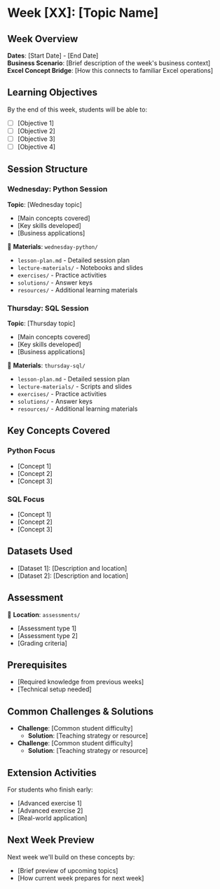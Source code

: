 # Week [XX]: [Topic Name]

## Week Overview
**Dates**: [Start Date] - [End Date]  
**Business Scenario**: [Brief description of the week's business context]  
**Excel Concept Bridge**: [How this connects to familiar Excel operations]

## Learning Objectives
By the end of this week, students will be able to:
- [ ] [Objective 1]
- [ ] [Objective 2]
- [ ] [Objective 3]
- [ ] [Objective 4]

## Session Structure

### Wednesday: Python Session
**Topic**: [Wednesday topic]
- [Main concepts covered]
- [Key skills developed]
- [Business applications]

📁 **Materials**: `wednesday-python/`
- `lesson-plan.md` - Detailed session plan
- `lecture-materials/` - Notebooks and slides
- `exercises/` - Practice activities
- `solutions/` - Answer keys
- `resources/` - Additional learning materials

### Thursday: SQL Session  
**Topic**: [Thursday topic]
- [Main concepts covered]
- [Key skills developed]
- [Business applications]

📁 **Materials**: `thursday-sql/`
- `lesson-plan.md` - Detailed session plan
- `lecture-materials/` - Scripts and slides
- `exercises/` - Practice activities
- `solutions/` - Answer keys
- `resources/` - Additional learning materials

## Key Concepts Covered

### Python Focus
- [Concept 1]
- [Concept 2]
- [Concept 3]

### SQL Focus
- [Concept 1]
- [Concept 2]
- [Concept 3]

## Datasets Used
- [Dataset 1]: [Description and location]
- [Dataset 2]: [Description and location]

## Assessment
📁 **Location**: `assessments/`
- [Assessment type 1]
- [Assessment type 2]
- [Grading criteria]

## Prerequisites
- [Required knowledge from previous weeks]
- [Technical setup needed]

## Common Challenges & Solutions
- **Challenge**: [Common student difficulty]
  - **Solution**: [Teaching strategy or resource]
- **Challenge**: [Common student difficulty]
  - **Solution**: [Teaching strategy or resource]

## Extension Activities
For students who finish early:
- [Advanced exercise 1]
- [Advanced exercise 2]
- [Real-world application]

## Next Week Preview
Next week we'll build on these concepts by:
- [Brief preview of upcoming topics]
- [How current week prepares for next week]